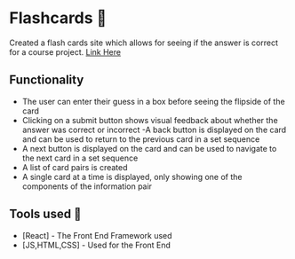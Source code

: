 # Flashcards 📖
Created a flash cards site which allows for seeing if the answer is correct for a course project. [Link Here](https://jumpshare.com/v/N3bxpfLivvTI0g9jLYMS)

## Functionality 
- The user can enter their guess in a box before seeing the flipside of the card
- Clicking on a submit button shows visual feedback about whether the answer was correct or incorrect
-A back button is displayed on the card and can be used to return to the previous card in a set sequence
- A next button is displayed on the card and can be used to navigate to the next card in a set sequence
- A list of card pairs is created
- A single card at a time is displayed, only showing one of the components of the information pair

## Tools used 🔨

* [React] - The Front End Framework used
* [JS,HTML,CSS] - Used for the Front End

